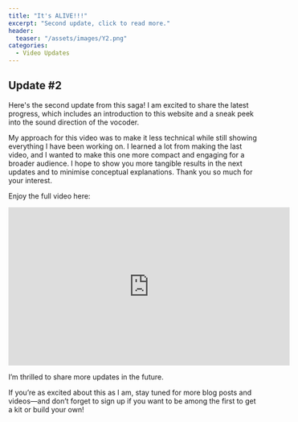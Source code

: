 ```yaml
---
title: "It's ALIVE!!!"
excerpt: "Second update, click to read more."
header:
  teaser: "/assets/images/Y2.png"
categories:
  - Video Updates
---
```

## Update #2

Here's the second update from this saga!
I am excited to share the latest progress, which includes an introduction to this website and a sneak peek into the sound direction of the vocoder.

My approach for this video was to make it less technical while still showing everything I have been working on.
I learned a lot from making the last video, and I wanted to make this one more compact and engaging for a broader audience.
I hope to show you more tangible results in the next updates and to minimise conceptual explanations.
Thank you so much for your interest.

Enjoy the full video here:
<iframe width="560" height="315" src="https://www.youtube.com/embed/82eTc0aQf4k?si=a0kDexLXI6yOIF6h" title="YouTube video player" frameborder="0" allow="accelerometer; autoplay; clipboard-write; encrypted-media; gyroscope; picture-in-picture; web-share" referrerpolicy="strict-origin-when-cross-origin" allowfullscreen></iframe>

I’m thrilled to share more updates in the future. 

If you’re as excited about this as I am, stay tuned for more blog posts and videos—and don’t forget to sign up if you want to be among the first to get a kit or build your own! 

<!--## Newsletter

{% include newsletter.html %}-->
